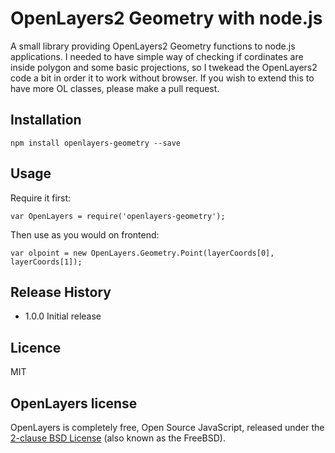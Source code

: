 OpenLayers2 Geometry with node.js
=========

A small library providing OpenLayers2 Geometry functions to node.js applications. I needed to have simple way of checking if cordinates are inside polygon and some basic projections, so I twekead the OpenLayers2 code a bit in order it to work without browser. If you wish to extend this to have more OL classes, please make a pull request.

## Installation

    npm install openlayers-geometry --save

## Usage
Require it first:

    var OpenLayers = require('openlayers-geometry');

Then use as you would on frontend:

    var olpoint = new OpenLayers.Geometry.Point(layerCoords[0], layerCoords[1]);

## Release History

* 1.0.0 Initial release

## Licence
MIT

## OpenLayers license
OpenLayers is completely free, Open Source JavaScript, released under the [2-clause BSD License](https://raw.githubusercontent.com/openlayers/openlayers/master/license.txt) (also known as the FreeBSD).
